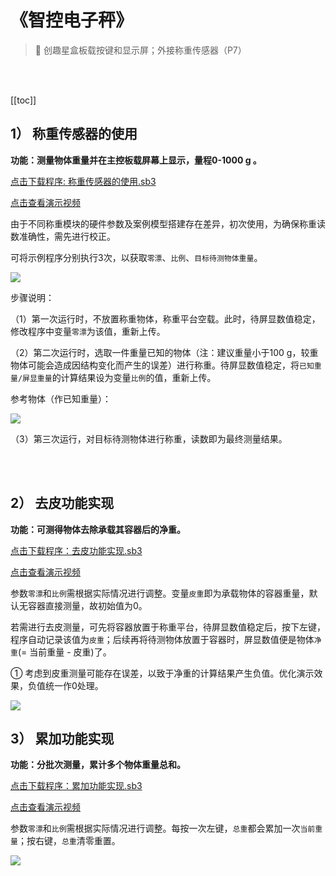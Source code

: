 # 《智控电子秤》

> 🧰  创趣星盒板载按键和显示屏；外接称重传感器（P7）

<br><br>

[[toc]]

## 1） 称重传感器的使用

**功能：测量物体重量并在主控板载屏幕上显示，量程0-1000 g 。**

<a href="/tutorial/starbox_sj/sb3/称重传感器的使用.sb3">点击下载程序: 称重传感器的使用.sb3</a>

<a href="https://www.cfunworld.com" target="_blank">点击查看演示视频</a>

由于不同称重模块的硬件参数及案例模型搭建存在差异，初次使用，为确保称重读数准确性，需先进行校正。

可将示例程序分别执行3次，以获取`零漂`、`比例`、`目标待测物体重量`。

<img src="/images/docimg/【小学】称重传感器的使用.png">

步骤说明：

（1）第一次运行时，不放置称重物体，称重平台空载。此时，待屏显数值稳定，修改程序中变量`零漂`为该值，重新上传。

（2）第二次运行时，选取一件重量已知的物体（注：建议重量小于100 g，较重物体可能会造成因结构变化而产生的误差）进行称重。待屏显数值稳定，将`已知重量/屏显重量`的计算结果设为变量`比例`的值，重新上传。

参考物体（作已知重量）：

<img src="/images/docimg/参考物体重量.png">

（3）第三次运行，对目标待测物体进行称重，读数即为最终测量结果。

<br><br>

## 2） 去皮功能实现

**功能：可测得物体去除承载其容器后的净重。**

<a href="/tutorial/starbox_sj/sb3/去皮功能实现.sb3">点击下载程序：去皮功能实现.sb3</a>

<a href="https://www.cfunworld.com" target="_blank">点击查看演示视频</a>

参数`零漂`和`比例`需根据实际情况进行调整。变量`皮重`即为承载物体的容器重量，默认无容器直接测量，故初始值为0。

若需进行去皮测量，可先将容器放置于称重平台，待屏显数值稳定后，按下左键，程序自动记录该值为`皮重`；后续再将待测物体放置于容器时，屏显数值便是物体`净重`(= 当前重量 - 皮重)了。

① 考虑到皮重测量可能存在误差，以致于净重的计算结果产生负值。优化演示效果，负值统一作0处理。

<img src="/images/docimg/【小学】去皮功能实现.png" >


<br>

## 3） 累加功能实现

**功能：分批次测量，累计多个物体重量总和。**

<a href="/tutorial/starbox_sj/sb3/累加功能实现.sb3">点击下载程序：累加功能实现.sb3</a>

<a href="https://www.cfunworld.com" target="_blank">点击查看演示视频</a>

参数`零漂`和`比例`需根据实际情况进行调整。每按一次左键，`总重`都会累加一次`当前重量`；按右键，`总重`清零重置。

<img src="/images/docimg/【小学】累加功能实现.png" >

